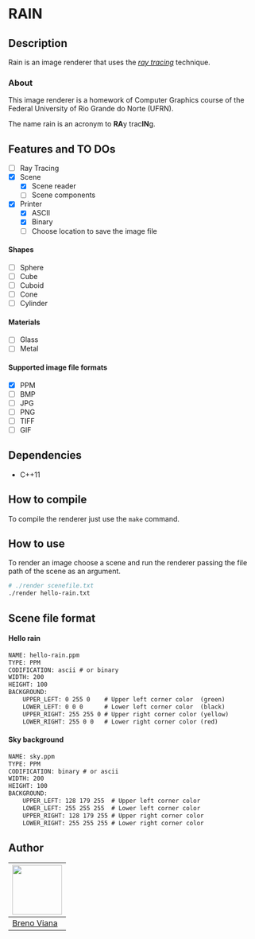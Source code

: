# RAIN

## Description

Rain is an image renderer that uses the [_ray tracing_](https://en.wikipedia.org/wiki/Ray_tracing_(graphics)) technique.

### About

This image renderer is a homework of Computer Graphics course of the Federal University of Rio Grande do Norte (UFRN).

The name rain is an acronym to **RA**y trac**IN**g.

## Features and TO DOs

- [ ] Ray Tracing
- [x] Scene
  - [x] Scene reader
  - [ ] Scene components
- [x] Printer
  - [x] ASCII
  - [x] Binary
  - [ ] Choose location to save the image file

#### Shapes

- [ ] Sphere
- [ ] Cube
- [ ] Cuboid
- [ ] Cone
- [ ] Cylinder

#### Materials

- [ ] Glass
- [ ] Metal

#### Supported image file formats
 
- [x] PPM
- [ ] BMP
- [ ] JPG
- [ ] PNG
- [ ] TIFF
- [ ] GIF

## Dependencies

- C++11

## How to compile

To compile the renderer just use the ```make``` command.

## How to use

To render an image choose a scene and run the renderer passing the file path of the scene as an argument.

```bash
# ./render scenefile.txt
./render hello-rain.txt
```

## Scene file format

#### Hello rain

```txt
NAME: hello-rain.ppm
TYPE: PPM
CODIFICATION: ascii # or binary
WIDTH: 200
HEIGHT: 100
BACKGROUND:
    UPPER_LEFT: 0 255 0    # Upper left corner color  (green)
    LOWER_LEFT: 0 0 0      # Lower left corner color  (black)
    UPPER_RIGHT: 255 255 0 # Upper right corner color (yellow)
    LOWER_RIGHT: 255 0 0   # Lower right corner color (red)
```

#### Sky background

```txt
NAME: sky.ppm
TYPE: PPM
CODIFICATION: binary # or ascii
WIDTH: 200
HEIGHT: 100
BACKGROUND:
    UPPER_LEFT: 128 179 255  # Upper left corner color
    LOWER_LEFT: 255 255 255  # Lower left corner color
    UPPER_RIGHT: 128 179 255 # Upper right corner color
    LOWER_RIGHT: 255 255 255 # Lower right corner color
```

## Author

[<img src="https://avatars2.githubusercontent.com/u/17532418?v=3&s=400" width="100"/>](https://github.com/brenov) |
---|
[Breno Viana](https://github.com/brenov) |